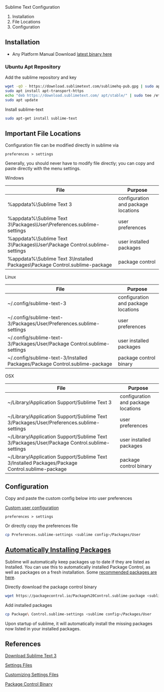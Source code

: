 Sublime Text Configuration

1. Installation
2. File Locations
2. Configuration

Installation
------------
* Any Platform Manual Download [latest binary here][1]

### Ubuntu Apt Repository

Add the sublime repository and key
```bash
wget -qO - https://download.sublimetext.com/sublimehq-pub.gpg | sudo apt-key add -
sudo apt install apt-transport-https
echo "deb https://download.sublimetext.com/ apt/stable/" | sudo tee /etc/apt/sources.list.d/sublime-text.list
sudo apt update
```

Install sublime-text
```bash
sudo apt-get install sublime-text
```

Important File Locations
------------------------
Configuration file can be modified directly in sublime via

```
preferences > settings
```

Generally, you should never have to modify file directly; you can copy and paste
directly with the menu settings.

Windows

| File                                                                        | Purpose                             |
|-----------------------------------------------------------------------------|-------------------------------------|
| %appdata%\Sublime Text 3                                                    | configuration and package locations |
| %appdata%\Sublime Text 3\Packages\User\Preferences.sublime-settings         | user preferences                    |
| %appdata%\Sublime Text 3\Packages\User\Package Control.sublime-settings     | user installed packages             |
| %appdata%\Sublime Text 3\Installed Packages\Package Control.sublime-package | package control                     |


Linux

| File                                                                        | Purpose                             |
|-----------------------------------------------------------------------------|-------------------------------------|
| ~/.config/sublime-text-3                                                    | configuration and package locations |
| ~/.config/sublime-text-3/Packages/User/Preferences.sublime-settings         | user preferences                    |
| ~/.config/sublime-text-3/Packages/User/Package Control.sublime-settings     | user installed packages             |
| ~/.config/sublime-text-3/Installed Packages/Package Control.sublime-package | package control binary              |

OSX

| File                                                                                            | Purpose                                                 |
|-------------------------------------------------------------------------------------------------|---------------------------------------------------------|
| ~/Library/Application Support/Sublime Text 3                                                    | configuration and package locations |
| ~/Library/Application Support/Sublime Text 3/Packages/User/Preferences.sublime-settings         | user preferences                    |
| ~/Library/Application Support/Sublime Text 3/Packages/User/Package Control.sublime-settings     | user installed packages             |
| ~/Library/Application Support/Sublime Text 3/Installed Packages/Package Control.sublime-package | package control binary              |


Configuration
-------------
Copy and paste the custom config below into user preferences

[Custom user configuration][4]
```
preferences > settings
```

Or directly copy the preferences file
```bash
cp Preferences.sublime-settings <sublime config>/Packages/User
```

[Automatically Installing Packages][6]
--------------------------------------
Sublime will automatically keep packages up to date if they are listed as Installed. You can use this to automatically installed Package Control, as well as packages on a fresh installation. Some [recommended packages are here][7].

Directly download the package control binary
```bash
wget https://packagecontrol.io/Package%20Control.sublime-package <sublime config>/Installed\ Packages/
```

Add installed packages
```bash
cp Package\ Control.sublime-settings <sublime config>/Packages/User
```

Upon startup of sublime, it will automatically install the missing packages now listed in your installed packages.


References
----------
[Download Sublime Text 3][1]

[Settings Files][2]

[Customizing Settings Files][3]

[Package Control Binary][8]

[1]: https://www.sublimetext.com/3
[2]: https://www.sublimetext.com/docs/3/settings.html
[3]: http://docs.sublimetext.info/en/latest/customization/settings.html
[4]: Preferences.sublime-settings
[5]: Package%20Control.sublime-settings
[6]: https://github.com/mrmartineau/SublimeTextSetupWiki/issues/3
[7]: http://txfx.net/2014/11/08/my-sublime-text-3-packages/
[8]: https://packagecontrol.io/Package%20Control.sublime-package
